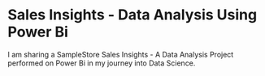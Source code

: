 # Sales Insights - Data Analysis Using Power Bi
I am sharing a SampleStore Sales Insights - A Data Analysis Project performed on Power Bi in my journey into Data Science.
